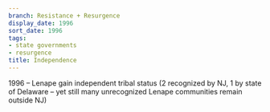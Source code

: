 ```yaml
---
branch: Resistance + Resurgence
display_date: 1996
sort_date: 1996
tags:
- state governments
- resurgence
title: Independence
---
```


1996 – Lenape gain independent tribal status (2 recognized by NJ, 1 by state of Delaware – yet still many unrecognized Lenape communities remain outside NJ)